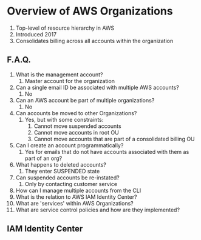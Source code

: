 # Overview of AWS Organizations

1. Top-level of resource hierarchy in AWS
1. Introduced 2017
1. Consolidates billing across all accounts within the organization

## F.A.Q.

1. What is the management account?
    1. Master account for the organization
1. Can a single email ID be associated with multiple AWS accounts?
    1. No
1. Can an AWS account be part of multiple organizations?
    1. No
1. Can accounts be moved to other Organizations?
    1. Yes, but with some constraints:
        1. Cannot move suspended accounts
        1. Cannot move accounts in root OU
        1. Cannot move accounts that are part of a consolidated billing OU
1. Can I create an account programmatically?
    1. Yes for emails that do not have accounts associated with them as part of an org?
1. What happens to deleted accounts?
    1. They enter SUSPENDED state
1. Can suspended accounts be re-instated?
    1. Only by contacting customer service
1. How can I manage multiple accounts from the CLI
1. What is the relation to AWS IAM Identity Center?
1. What are 'services' within AWS Organizations?
1. What are service control policies and how are they implemented?

## IAM Identity Center
